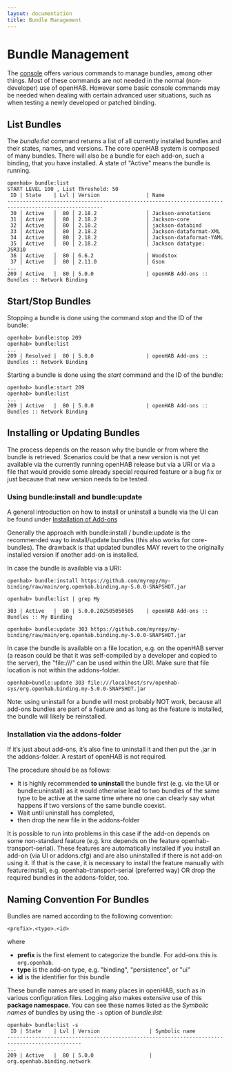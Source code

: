 ```yaml
---
layout: documentation
title: Bundle Management
---
```


# Bundle Management

The [console](console.html) offers various commands to manage bundles, among other things.
Most of these commands are not needed in the normal (non-developer) use of openHAB.
However some basic console commands may be needed when dealing with certain advanced user situations, such as when testing a newly developed or patched binding.

## List Bundles

The _bundle:list_ command returns a list of all currently installed bundles and their states, names, and versions.
The core openHAB system is composed of many bundles.
There will also be a bundle for each add-on, such a binding, that you have installed.
A state of "Active" means the bundle is running.

```text
openhab> bundle:list
START LEVEL 100 , List Threshold: 50
 ID | State    | Lvl | Version               | Name
-----------------------------------------------------------------------------------------------------
 30 │ Active   │  80 │ 2.18.2                │ Jackson-annotations
 31 │ Active   │  80 │ 2.18.2                │ Jackson-core
 32 │ Active   │  80 │ 2.18.2                │ jackson-databind
 33 │ Active   │  80 │ 2.18.2                │ Jackson-dataformat-XML
 34 │ Active   │  80 │ 2.18.2                │ Jackson-dataformat-YAML
 35 │ Active   │  80 │ 2.18.2                │ Jackson datatype: JSR310
 36 │ Active   │  80 │ 6.6.2                 │ Woodstox
 37 │ Active   │  80 │ 2.11.0                │ Gson
...
209 | Active   |  80 | 5.0.0                 | openHAB Add-ons :: Bundles :: Network Binding
```

## Start/Stop Bundles

Stopping a bundle is done using the command _stop_ and the ID of the bundle:

```text
openhab> bundle:stop 209
openhab> bundle:list
...
209 | Resolved |  80 | 5.0.0                 | openHAB Add-ons :: Bundles :: Network Binding
```

Starting a bundle is done using the _start_ command and the ID of the bundle:

```text
openhab> bundle:start 209
openhab> bundle:list
...
209 | Active   |  80 | 5.0.0                 | openHAB Add-ons :: Bundles :: Network Binding
```

## Installing or Updating Bundles

The process depends on the reason why the bundle or from where the bundle is retrieved.
Scenarios could be that a new version is not yet available via the currently running openHAB release but via a URI or via a file that would provide some already special required feature or a bug fix or just because that new version needs to be tested.

### Using bundle:install and bundle:update

A general introduction on how to install or uninstall a bundle via the UI can be found under [Installation of Add-ons](/docs/configuration/addons.html#installation-of-add-ons)

Generally the approach with bundle:install / bundle:update is the recommended way to install/update bundles (this also works for core-bundles).
The drawback is that updated bundles MAY revert to the originally installed version if another add-on is installed.

In case the bundle is available via a URI:

```text
openhab> bundle:install https://github.com/myrepy/my-binding/raw/main/org.openhab.binding.my-5.0.0-SNAPSHOT.jar

openhab> bundle:list | grep My

303 | Active   |  80 | 5.0.0.202505050505    | openHAB Add-ons :: Bundles :: My Binding

openhab> bundle:update 303 https://github.com/myrepy/my-binding/raw/main/org.openhab.binding.my-5.0.0-SNAPSHOT.jar

```

In case the bundle is available on a file location, e.g. on the openHAB server (a reason could be that it was self-compiled by a developer and copied to the server), the "file:///" can be used within the URI.
Make sure that file location is not within the addons-folder.

```text
openhab>bundle:update 303 file:///localhost/srv/openhab-sys/org.openhab.binding.my-5.0.0-SNAPSHOT.jar
```

Note: using uninstall for a bundle will most probably NOT work, because all add-ons bundles are part of a feature and as long as the feature is installed, the bundle will likely be reinstalled.

### Installation via the addons-folder

If it’s just about add-ons, it’s also fine to uninstall it and then put the .jar in the addons-folder. A restart of openHAB is not required.

The procedure should be as follows:

- It is highly recommended **to uninstall** the bundle first (e.g. via the UI or bundle:uninstall) as it would otherwise lead to two bundles of the same type to be active at the same time where no one can clearly say what happens if two versions of the same bundle coexist.
- Wait until uninstall has completed,
- then drop the new file in the addons-folder

It is possible to run into problems in this case if the add-on depends on some non-standard feature (e.g. knx depends on the feature openhab-transport-serial).
These features are automatically installed if you install an add-on (via UI or addons.cfg) and are also uninstalled if there is not add-on using it.
If that is the case, it is necessary to install the feature manually with feature:install, e.g. openhab-transport-serial (preferred way) OR drop the required bundles in the addons-folder, too.

## Naming Convention For Bundles

Bundles are named according to the following convention:

```text
<prefix>.<type>.<id>
```

where

- **prefix** is the first element to categorize the bundle.
  For add-ons this is `org.openhab`.
- **type** is the add-on type, e.g. "binding", "persistence", or "ui"
- **id** is the identifier for this bundle

These bundle names are used in many places in openHAB, such as in various configuration files.
Logging also makes extensive use of this **package namespace**.
You can see these names listed as the _Symbolic names_ of bundles by using the ```-s``` option of _bundle:list_:

```text
openhab> bundle:list -s
 ID | State    | Lvl | Version                | Symbolic name
----------------------------------------------------------------------------------------------
...
209 | Active   |  80 | 5.0.0                  | org.openhab.binding.network
```
